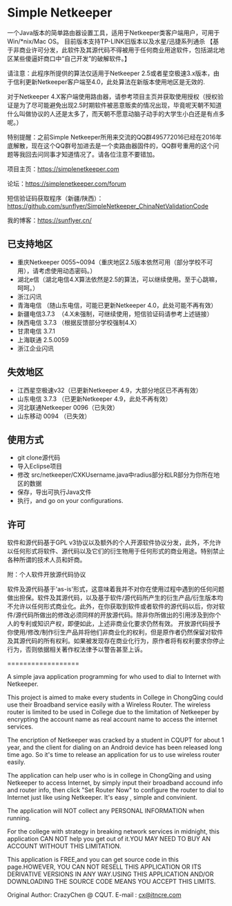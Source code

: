 # Simple Netkeeper

一个Java版本的简单路由器设置工具，适用于Netkeeper类客户端用户，可用于Win/*nix/Mac OS。
目前版本支持TP-LINK旧版本以及水星/迅捷系列通杀
【基于非商业许可分发，此软件及其源代码不得被用于任何商业用途软件，包括湖北地区某些傻逼奸商口中“自己开发”的破解软件。】

请注意：此程序所提供的算法仅适用于Netkeeper 2.5或者星空极速3.x版本，由于信利更新Netkeeper客户端至4.0，此处算法在新版本使用地区是无效的.

对于Netkeeper 4.X客户端使用路由器，请参考项目主页并获取使用授权（授权验证是为了尽可能避免出现2.5时期软件被恶意贩卖的情况出现，毕竟呢天朝不知道什么叫做协议的人还是太多了，而天朝不愿意动脑子动手的大学生小白还是有点多呢。）

特别提醒：之前Simple Netkeeper所用来交流的QQ群495772016已经在2016年底解散，现在这个QQ群号加进去是一个卖路由器固件的，QQ群号重用的这个问题等我回去问同事才知道情况了。请各位注意不要错加。

项目主页：https://simplenetkeeper.com

论坛：https://simplenetkeeper.com/forum

短信验证码获取程序（新疆/陕西）：https://github.com/sunflyer/SimpleNetkeeper_ChinaNetValidationCode

我的博客：https://sunflyer.cn/

## 已支持地区
- 重庆Netkeeper 0055~0094（重庆地区2.5版本依然可用（部分学校不可用），请考虑使用动态密码。）
- 湖北e信（湖北电信4.X算法依然是2.5的算法，可以继续使用。至于心跳嘛，呵呵。）
- 浙江闪讯
- 青海电信 （随山东电信，可能已更新Netkeeper 4.0，此处可能不再有效）
- 新疆电信3.7.3  （4.X未强制，可继续使用，短信验证码请参考上述链接）
- 陕西电信 3.7.3 （根据反馈部分学校强制4.X）
- 甘肃电信 3.7.1 
- 上海联通 2.5.0059
- 浙江企业闪讯

## 失效地区
- 江西星空极速v32（已更新Netkeeper 4.9，大部分地区已不再有效）
- 山东电信 3.7.3 （已更新Netkeeper 4.9，此处不再有效）
- 河北联通Netkeeper 0096（已失效）
- 山东移动 0094  （已失效）

## 使用方式

- git clone源代码
- 导入Eclipse项目
- 修改 src/netkeeper/CXKUsername.java中radius部分和LR部分为你所在地区的数据
- 保存，导出可执行Java文件
- 执行，and go on your configurations.

## 许可

软件和源代码基于GPL v3协议以及额外的个人开源软件协议分发，此外，不允许以任何形式将软件、源代码以及它们的衍生物用于任何形式的商业用途。特别禁止各种所谓的技术人员和奸商。

附：个人软件开放源代码协议

软件及源代码基于'as-is'形式，这意味着我并不对你在使用过程中遇到的任何问题做出担保。软件及其源代码，以及基于软件/源代码所产生的衍生产品/衍生版本均不允许以任何形式商业化。此外，在你获取到软件或者软件的源代码以后，你对软件/源代码所做出的修改必须同样的开放源代码。除非你所做出的引用涉及到你个人的专利或知识产权，即便如此，上述非商业化要求仍然有效。 开放源代码授予你使用/修改/制作衍生产品并将他们非商业化的权利，但是原作者仍然保留对软件及其源代码的所有权利。如果被发现存在商业化行为，原作者将有权利要求你停止行为，否则依据相关著作权法律予以警告甚至上诉。

==================

A simple java application programming for who used to dial to Internet with Netkeeper.

This project is aimed to make every students in College in ChongQing could use their Broadband service easily with a Wireless Router. The wireless router is limited to be used in College due to the limitation of Netkeeper by encrypting the account name as real account name to access the internet services.

The encription of Netkeeper was cracked by a student in CQUPT for about 1 year, and the client for dialing on an Android device has been released long time ago. So it's time to release an application for us to use wireless router easily.

The application can help user who is in college in ChongQing and using Netkeeper to access Internet, by simply input their broadband accound info and router info, then click "Set Router Now" to configure the router to dial to Internet just like using Netkeeper. It's easy , simple and convinient.

The application will NOT collect any PERSONAL INFORMATION when running.

For the college with strategy in breaking network services in midnight, this application CAN NOT help you get out of it.YOU MAY NEED TO BUY AN ACCOUNT WITHOUT THIS LIMITATION.

This application is FREE,and you can get source code in this page.HOWEVER, YOU CAN NOT RESELL THIS APPLICATION OR ITS DERIVATIVE VERSIONS IN ANY WAY.USING THIS APPLICATION AND/OR DOWNLOADING THE SOURCE CODE MEANS YOU ACCEPT THIS LIMITS.

Original Author: CrazyChen @ CQUT.
E-mail : cx@itncre.com
